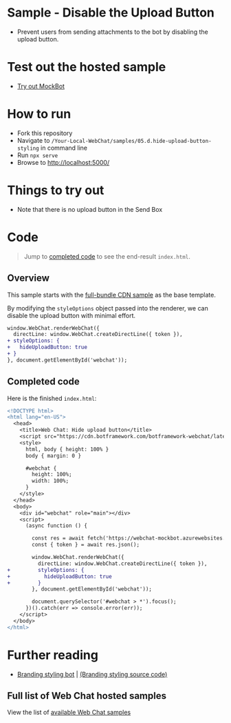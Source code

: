 # Sample - Disable the Upload Button

-  Prevent users from sending attachments to the bot by disabling the upload button.

# Test out the hosted sample

-  [Try out MockBot](https://microsoft.github.io/BotFramework-WebChat/05.d.hide-upload-button-styling)

# How to run

-  Fork this repository
-  Navigate to `/Your-Local-WebChat/samples/05.d.hide-upload-button-styling` in command line
-  Run `npx serve`
-  Browse to [http://localhost:5000/](http://localhost:5000/)

# Things to try out

-  Note that there is no upload button in the Send Box

# Code

> Jump to [completed code](#completed-code) to see the end-result `index.html`.

## Overview

This sample starts with the [full-bundle CDN sample](./../01.getting-started/a.full-bundle/README.md) as the base template.

By modifying the `styleOptions` object passed into the renderer, we can disable the upload button with minimal effort.

```diff
window.WebChat.renderWebChat({
  directLine: window.WebChat.createDirectLine({ token }),
+ styleOptions: {
+   hideUploadButton: true
+ }
}, document.getElementById('webchat'));
```

## Completed code

Here is the finished `index.html`:

```diff
<!DOCTYPE html>
<html lang="en-US">
  <head>
    <title>Web Chat: Hide upload button</title>
    <script src="https://cdn.botframework.com/botframework-webchat/latest/webchat.js"></script>
    <style>
      html, body { height: 100% }
      body { margin: 0 }

      #webchat {
        height: 100%;
        width: 100%;
      }
    </style>
  </head>
  <body>
    <div id="webchat" role="main"></div>
    <script>
      (async function () {

        const res = await fetch('https://webchat-mockbot.azurewebsites.net/directline/token', { method: 'POST' });
        const { token } = await res.json();

        window.WebChat.renderWebChat({
          directLine: window.WebChat.createDirectLine({ token }),
+         styleOptions: {
+           hideUploadButton: true
+         }
        }, document.getElementById('webchat'));

        document.querySelector('#webchat > *').focus();
      })().catch(err => console.error(err));
    </script>
  </body>
</html>
```

# Further reading

-  [Branding styling bot](https://microsoft.github.io/BotFramework-WebChat/05.a.branding-webchat-styling) | [(Branding styling source code)](https://github.com/microsoft/BotFramework-WebChat/tree/master/samples/05.a.branding-webchat-styling)

## Full list of Web Chat hosted samples

View the list of [available Web Chat samples](https://github.com/microsoft/BotFramework-WebChat/tree/master/samples)
